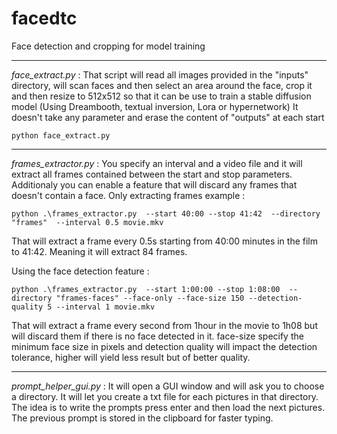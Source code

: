 # facedtc
Face detection and cropping for model training

---

*face_extract.py* : That script will read all images provided in the "inputs" directory, will scan faces and then select an area around the face, crop it and then resize to 512x512 so that it can be use to train a stable diffusion model (Using Dreambooth, textual inversion, Lora or hypernetwork)
It doesn't take any parameter and erase the content of "outputs" at each start
```batch
python face_extract.py
```
---

*frames_extractor.py* : You specify an interval and a video file and it will extract all frames contained between the start and stop parameters. Additionaly you can enable a feature that will discard any frames that doesn't contain a face. 
Only extracting frames example :
```batch
python .\frames_extractor.py  --start 40:00 --stop 41:42  --directory "frames"  --interval 0.5 movie.mkv
```
That will extract a frame every 0.5s starting from 40:00 minutes in the film to 41:42. Meaning it will extract 84 frames.

Using the face detection feature : 
```batch
python .\frames_extractor.py  --start 1:00:00 --stop 1:08:00  --directory "frames-faces" --face-only --face-size 150 --detection-quality 5 --interval 1 movie.mkv
```
That will extract a frame every second from 1hour in the movie to 1h08 but will discard them if there is no face detected in it. face-size specify the minimum face size in pixels and detection quality will impact the detection tolerance, higher will yield less result but of better quality.

---

*prompt_helper_gui.py* : It will open a GUI window and will ask you to choose a directory. It will let you create a txt file for each pictures in that directory. The idea is to write the prompts press enter and then load the next pictures. The previous prompt is stored in the clipboard for faster typing.

